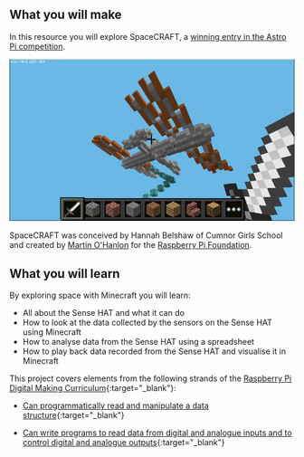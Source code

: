 ## What you will make
In this resource you will explore SpaceCRAFT, a [winning entry in the Astro Pi competition](https://astro-pi.org/principia/winners/#spacecraft).

![iss in minecraft](images/spacecraft2.png)

SpaceCRAFT was conceived by Hannah Belshaw of Cumnor Girls School and created by [Martin O'Hanlon](http://www.stuffaboutcode.com) for the [Raspberry Pi Foundation](https://www.raspberrypi.org). 


## What you will learn
By exploring space with Minecraft you will learn:

- All about the Sense HAT and what it can do
- How to look at the data collected by the sensors on the Sense HAT using Minecraft
- How to analyse data from the Sense HAT using a spreadsheet
- How to play back data recorded from the Sense HAT and visualise it in Minecraft

This project covers elements from the following strands of the [Raspberry Pi Digital Making Curriculum](http://rpf.io/curriculum){:target="_blank"}:

+ [Can programmatically read and manipulate a data structure](https://www.raspberrypi.org/curriculum/programming/builder){:target="_blank"}

+ [Can write programs to read data from digital and analogue inputs and to control digital and analogue outputs](https://curriculum.raspberrypi.org/physical-computing/creator/){:target="_blank"}


